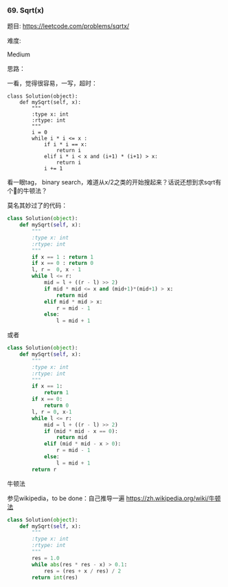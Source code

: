 ### 69. Sqrt(x)


题目:
<https://leetcode.com/problems/sqrtx/>


难度:

Medium


思路：

一看，觉得很容易，一写，超时：

```
class Solution(object):
    def mySqrt(self, x):
        """
        :type x: int
        :rtype: int
        """
        i = 0
        while i * i <= x :
        	if i * i == x:
        		return i 
        	elif i * i < x and (i+1) * (i+1) > x:
        		return i
        	i += 1
```

看一眼tag， binary search，难道从x/2之类的开始搜起来？话说还想到求sqrt有个🐂的牛顿法？

莫名其妙过了的代码：

```python
class Solution(object):
    def mySqrt(self, x):
        """
        :type x: int
        :rtype: int
        """
        if x == 1 : return 1
        if x == 0 : return 0
        l, r =  0, x - 1
        while l <= r:
        	mid = l + ((r - l) >> 2)
        	if mid * mid <= x and (mid+1)*(mid+1) > x:
        		return mid
        	elif mid * mid > x:
        		r = mid - 1 
        	else:
        		l = mid + 1 
```

或者
```python
class Solution(object):
    def mySqrt(self, x):
        """
        :type x: int
        :rtype: int
        """
        if x == 1:
            return 1
        if x == 0:
            return 0
        l, r = 0, x-1
        while l <= r:
            mid = l + ((r - l) >> 2)
            if (mid * mid - x == 0):
                return mid
            elif (mid * mid - x > 0):
                r = mid - 1
            else:
                l = mid + 1
        return r
```



牛顿法

参见wikipedia，to be done：自己推导一遍
<https://zh.wikipedia.org/wiki/牛顿法>


```python
class Solution(object):
    def mySqrt(self, x):
        """
        :type x: int
        :rtype: int
        """
        res = 1.0
        while abs(res * res - x) > 0.1:
            res = (res + x / res) / 2
        return int(res)

```
